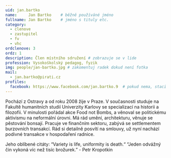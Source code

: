 ```yaml
---
uid: jan.bartko
name:     Jan Bartko  	# běžně používáné jméno
fullname: Jan Bartko  	# jméno s tituly etc.
category:
  - clenove
  - zastupitel
  - fv
  - vhc
ordclenove: 3
ordz: 1
description: Člen místního sdružení # zobrazuje se v lide
profession: Vysokoškolský pedagog, fyzik
img: people/jan-bartko.jpg # zakomentuj radek dokud není fotka
mail:
  - jan.bartko@pirati.cz
profiles:
  facebook: https://www.facebook.com/jan.bartko.9  # pokud nema, staci smazat tuto radku
---
```

Pochází z Ostravy a od roku 2008 žije v Praze. V současnosti studuje na Fakultě humanitních studií Univerzity Karlovy se specializací na historii a filozofii. V minulosti pořádal akce Food not Bombs, a věnoval se politickému aktivismu na neformální úrovni. Má rád umění, architekturu, věnuje se pěstování bonsají. Pracuje ve finančním sektoru, zabývá se settlementem burzovních transakcí. Rád si detailně posvítí na smlouvy, už nyní nachází podivné transakce v hospodaření radnice.  

Jeho oblíbené citáty: 
“Variety is life, uniformity is death.“
“Jeden odvážný čin vykoná víc než tisíc brožurek.” - Petr Kropotkin 
